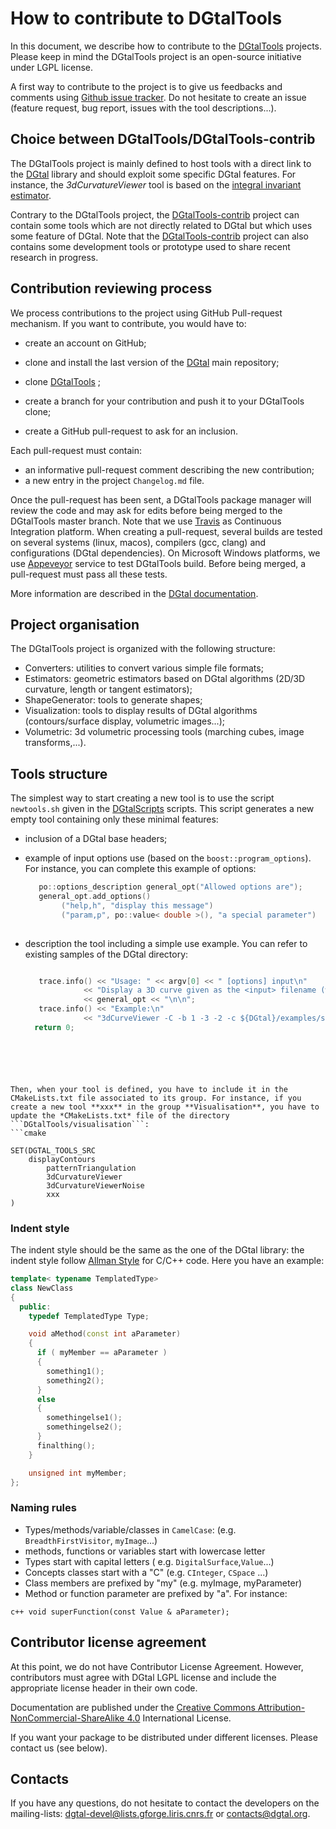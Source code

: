# How to contribute to DGtalTools

In this document, we describe how to contribute to the
[DGtalTools](http://dgtal.org/tools) projects. Please keep in mind
the DGtalTools project is an open-source initiative under LGPL
license.

A first way to contribute to the project is to give us feedbacks and
comments using [Github issue
tracker](https://github.com/DGtal-team/DGtalTools/issues). Do not
hesitate to create an issue (feature request, bug report, issues with
the tool descriptions...).


## Choice between DGtalTools/DGtalTools-contrib

The DGtalTools project is mainly defined to host tools with a direct
link to the [DGtal](http://dgtal.org) library and should exploit some
specific DGtal features. For instance, the *3dCurvatureViewer* tool is
based on the [integral invariant
estimator](http://liris.cnrs.fr/dgtal/doc/nightly/LocalEstimatorsFromSurfel.html).

Contrary to the DGtalTools project, the
[DGtalTools-contrib](https://github.com/DGtal-team/DGtalTools-contrib)
project can contain some tools which are not directly related to DGtal
but which uses some feature of DGtal. Note that the
[DGtalTools-contrib](https://github.com/DGtal-team/DGtalTools-contrib)
project can also contains some development tools or prototype used to
share recent research in progress.




## Contribution reviewing process

We process contributions to the project using GitHub Pull-request
mechanism. If you want to contribute, you would have to:
* create an account on GitHub;
* clone and install the last version of the
  [DGtal](https://github.com/DGtal-team/DGtal) main repository;

* clone [DGtalTools](https://github.com/DGtal-team/DGtalTools) ;

* create a branch for your contribution and push it to your DGtalTools
  clone;
* create a GitHub pull-request to ask for an inclusion.


Each pull-request must contain:
* an informative pull-request comment describing the new contribution;
* a new entry in the project ```Changelog.md``` file.

Once the pull-request has been sent, a DGtalTools package manager will
review the code and may ask for edits before being merged to the DGtalTools
master branch. Note that we use [Travis](http://travis-ci.org) as
Continuous Integration platform. When creating a pull-request, several
builds are tested on several systems (linux, macos), compilers (gcc,
clang) and configurations (DGtal dependencies). On Microsoft Windows
platforms, we use [Appeveyor](http://www.appveyor.com) service to test
DGtalTools build.  Before being merged, a pull-request must pass all these
tests.

More information are described in the
[DGtal documentation](http://dgtal.org/doc/stable/moduleFAQGit.html).



## Project organisation

The DGtalTools project is organized with the following structure:

  - Converters: utilities to convert various simple file formats;
  - Estimators:  geometric estimators based on DGtal algorithms (2D/3D curvature, length or tangent estimators);
  - ShapeGenerator: tools to generate shapes;
  - Visualization: tools to display results of DGtal algorithms (contours/surface display, volumetric images...);
  - Volumetric: 3d volumetric processing tools (marching cubes, image transforms,...).



## Tools structure 

The simplest way to start creating a new tool is to use the script
```newtools.sh``` given in the
[DGtalScripts](https://github.com/DGtal-team/DGtalScripts)
scripts. This script generates a new empty tool containing only these minimal features:
  - inclusion of a DGtal base headers;
  - example of input options use (based on the ```boost::program_options```).
    For instance, you can complete this example of options:
    ```c++
       po::options_description general_opt("Allowed options are");
       general_opt.add_options()
            ("help,h", "display this message")
            ("param,p", po::value< double >(), "a special parameter")
 
     ```

  - description the tool including a simple use example. You can refer to existing samples of the DGtal directory:
    ```c++

       trace.info() << "Usage: " << argv[0] << " [options] input\n"
                 << "Display a 3D curve given as the <input> filename (with possibly projections and/or tangent information) by using QGLviewer.\n"
                 << general_opt << "\n\n";
       trace.info() << "Example:\n"
                 << "3dCurveViewer -C -b 1 -3 -2 -c ${DGtal}/examples/samples/sinus.dat\n";
      return 0;
```





Then, when your tool is defined, you have to include it in the
CMakeLists.txt file associated to its group. For instance, if you
create a new tool **xxx** in the group **Visualisation**, you have to
update the *CMakeLists.txt* file of the directory ```DGtalTools/visualisation```:
```cmake

SET(DGTAL_TOOLS_SRC
	displayContours
        patternTriangulation
        3dCurvatureViewer
        3dCurvatureViewerNoise
        xxx
)
```





### Indent style
The indent style should be the same as the one of the DGtal library: the indent style follow
[Allman Style](https://en.wikipedia.org/wiki/Indent_style#Allman_style)
for C/C++ code. Here you have an example:

```c++
template< typename TemplatedType>
class NewClass
{
  public:
    typedef TemplatedType Type;

    void aMethod(const int aParameter)
    {
      if ( myMember == aParameter )
      {
        something1();
        something2();
      }
      else
      {
        somethingelse1();
        somethingelse2();
      }
      finalthing();
    }

    unsigned int myMember;
};
```


### Naming rules

* Types/methods/variable/classes in ```CamelCase```: (e.g.
```BreadthFirstVisitor```, ```myImage```...)
* methods, functions or variables start with lowercase letter
* Types start with capital letters (
  e.g. ```DigitalSurface```,```Value```...)
* Concepts classes start with a "C" (e.g. ```CInteger```, ```CSpace```
  ...)
* Class members are prefixed by "my" (e.g.  myImage, myParameter)
* Method or function parameter are prefixed by "a". For instance:

``` c++ void superFunction(const Value & aParameter); ```




## Contributor license agreement

At this point, we do not have Contributor License Agreement. However,
contributors must agree with DGtal LGPL license and include the
appropriate license header in their own code.

Documentation are published under the
[Creative Commons Attribution-NonCommercial-ShareAlike 4.0](http://creativecommons.org/licenses/by-nc-sa/4.0/)
International License.

If you want your package to be distributed under different
licenses. Please contact us (see below).

## Contacts

If you have any questions, do not hesitate to contact the developers
on the mailing-lists:
[dgtal-devel@lists.gforge.liris.cnrs.fr](mailto:dgtal-devel@lists.gforge.liris.cnrs.fr)
or [contacts@dgtal.org](mailto:contacts@dgtal.org).



